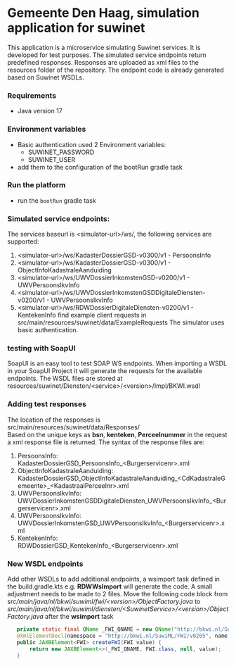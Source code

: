 # Gemeente Den Haag, simulation application for suwinet

This application is a microservice simulating Suwinet services. It is developed for test purposes.  The simulated service endpoints return predefined responses. Responses are uploaded as xml files to the resources folder of the repository. 
The endpoint code is already generated based on Suwinet WSDLs.

### Requirements

- Java version 17

### Environment variables

* Basic authentication used 2 Environment variables:
  * SUWINET_PASSWORD
  * SUWINET_USER
* add them to the configuration of the bootRun gradle task

### Run the platform

* run the `bootRun` gradle task

### Simulated service endpoints:

The services baseurl is \<simulator-url\>/ws/, the following services are supported: 
  1. \<simulator-url\>/ws/KadasterDossierGSD-v0300/v1 - PersoonsInfo 
  2. \<simulator-url\>/ws/KadasterDossierGSD-v0300/v1 - ObjectInfoKadastraleAanduiding
  3. \<simulator-url\>/ws/UWVDossierInkomstenGSD-v0200/v1 - UWVPersoonsIkvInfo
  4. \<simulator-url\>/ws/UWVDossierInkomstenGSDDigitaleDiensten-v0200/v1 - UWVPersoonsIkvInfo
  5. \<simulator-url\>/ws/RDWDossierDigitaleDiensten-v0200/v1 - KentekenInfo 
find example client requests in src/main/resources/suwinet/data/ExampleRequests
The simulator uses basic authentication.

### testing with SoapUI

SoapUI is an easy tool to test SOAP WS endpoints. When importing a WSDL in your SoapUI Project it will generate the requests for the available endpoints. 
The WSDL files are stored at resources/suwinet/Diensten/\<service\>/\<version\>/Impl/BKWI.wsdl
### Adding test responses

The location of the responses is src/main/resources/suwinet/data/Responses/<BR>
Based on the unique keys as **bsn**, **kenteken**, **Perceelnummer** in the request a xml response file is returned.
The syntax of the response files are:
1. PersoonsInfo:<BR>KadasterDossierGSD_PersoonsInfo_\<Burgerservicenr\>.xml
2. ObjectInfoKadastraleAanduiding:<BR>KadasterDossierGSD_ObjectInfoKadastraleAanduiding_\<CdKadastraleGemeente\>_\<KadastraalPerceelnr\>.xml
3. UWVPersoonsIkvInfo:<BR>UWVDossierInkomstenGSDDigitaleDiensten_UWVPersoonsIkvInfo_\<Burgerservicenr\>.xml
4. UWVPersoonsIkvInfo:<BR>UWVDossierInkomstenGSD_UWVPersoonsIkvInfo_\<Burgerservicenr\>.xml
5. KentekenInfo:<BR>RDWDossierGSD_KentekenInfo_\<Burgerservicenr\>.xml

### New WSDL endpoints

Add other WSDLs to add additional endpoints, a wsimport task defined in the build.gradle.kts e.g. **RDWWsImport** will generate the code.
A small adjustment needs to be made to 2 files. Move the following code block from *src/main/java/nl/bkwi/suwiml/fwi/\<version\>/ObjectFactory.java* to *src/main/java/nl/bkwi/suwiml/diensten/\<SuwinetService\>/\<version\>/ObjectFactory.java* after the **wsimport** task

```java
   private static final QName _FWI_QNAME = new QName("http://bkwi.nl/SuwiML/FWI/v0205", "FWI");
   @XmlElementDecl(namespace = "http://bkwi.nl/SuwiML/FWI/v0205", name = "FWI")
   public JAXBElement<FWI> createFWI(FWI value) {
       return new JAXBElement<>(_FWI_QNAME, FWI.class, null, value);
   }
```

